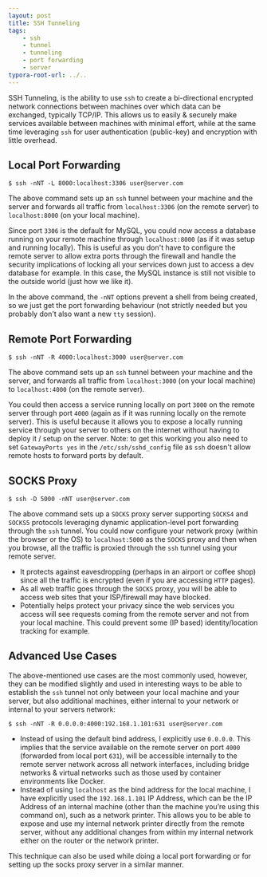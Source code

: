 ```yaml
---
layout: post
title: SSH Tunneling
tags:
    - ssh
    - tunnel
    - tunneling
    - port forwarding
    - server
typora-root-url: ../..
---
```


SSH Tunneling, is the ability to use `ssh` to create a bi-directional encrypted network connections between machines over which data can be exchanged, typically TCP/IP. This allows us to easily & securely make services available between machines with minimal effort, while at the same time leveraging `ssh` for user authentication (public-key) and encryption with little overhead.

## Local Port Forwarding

```
$ ssh -nNT -L 8000:localhost:3306 user@server.com
```

The above command sets up an `ssh` tunnel between your machine and the server and forwards all traffic from `localhost:3306` (on the remote server) to `localhost:8000` (on your local machine).

Since port `3306` is the default for MySQL, you could now access a database running on your remote machine through `localhost:8000` (as if it was setup and running locally). This is useful as you don't have to configure the remote server to allow extra ports through the firewall and handle the security implications of locking all your services down just to access a dev database for example. In this case, the MySQL instance is still not visible to the outside world (just how we like it).

In the above command, the `-nNT` options prevent a shell from being created, so we just get the port forwarding behaviour (not strictly needed but you probably don't also want a new `tty` session).

## Remote Port Forwarding

```
$ ssh -nNT -R 4000:localhost:3000 user@server.com
```

The above command sets up an `ssh` tunnel between your machine and the server, and forwards all traffic from `localhost:3000` (on your local machine) to `localhost:4000` (on the remote server).

You could then access a service running locally on port `3000` on the remote server through port `4000` (again as if it was running locally on the remote server). This is useful because it allows you to expose a locally running service through your server to others on the internet without having to deploy it / setup on the server. Note: to get this working you also need to set `GatewayPorts yes` in the `/etc/ssh/sshd_config` file as `ssh` doesn't allow remote hosts to forward ports by default.

## SOCKS Proxy

```
$ ssh -D 5000 -nNT user@server.com
```

The above command sets up a `SOCKS` proxy server supporting `SOCKS4` and `SOCKS5` protocols leveraging dynamic application-level port forwarding through the `ssh` tunnel. You could now configure your network proxy (within the browser or the OS) to `localhost:5000` as the `SOCKS` proxy and then when you browse, all the traffic is proxied through the `ssh` tunnel using your remote server.

-   It protects against eavesdropping (perhaps in an airport or coffee shop) since all the traffic is encrypted (even if you are accessing `HTTP` pages).
-   As all web traffic goes through the `SOCKS` proxy, you will be able to access web sites that your ISP/firewall may have blocked.
-   Potentially helps protect your privacy since the web services you access will see requests coming from the remote server and not from your local machine. This could prevent some (IP based) identity/location tracking for example.

## Advanced Use Cases

The above-mentioned use cases are the most commonly used, however, they can be modified slightly and used in interesting ways to be able to establish the `ssh` tunnel not only between your local machine and your server, but also additional machines, either internal to your network or internal to your servers network:

```
$ ssh -nNT -R 0.0.0.0:4000:192.168.1.101:631 user@server.com
```

-   Instead of using the default bind address, I explicitly use `0.0.0.0`. This implies that the service available on the remote server on port `4000` (forwarded from local port `631`), will be accessible internally to the remote server network across all network interfaces, including bridge networks & virtual networks such as those used by container environments like Docker.
-   Instead of using `localhost` as the bind address for the local machine, I have explicitly used the `192.168.1.101` IP Address, which can be the IP Address of an internal machine (other than the machine you’re using this command on), such as a network printer. This allows you to be able to expose and use my internal network printer directly from the remote server, without any additional changes from within my internal network either on the router or the network printer.

This technique can also be used while doing a local port forwarding or for setting up the socks proxy server in a similar manner.
